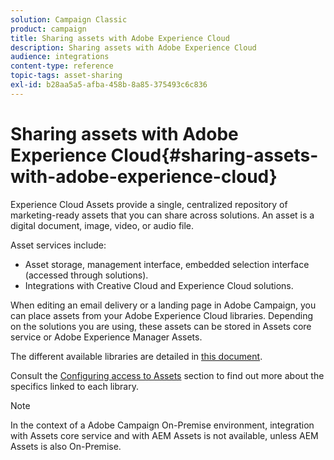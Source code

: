 ```yaml
---
solution: Campaign Classic
product: campaign
title: Sharing assets with Adobe Experience Cloud
description: Sharing assets with Adobe Experience Cloud
audience: integrations
content-type: reference
topic-tags: asset-sharing
exl-id: b28aa5a5-afba-458b-8a85-375493c6c836
---
```

# Sharing assets with Adobe Experience Cloud{#sharing-assets-with-adobe-experience-cloud}

Experience Cloud Assets provide a single, centralized repository of marketing-ready assets that you can share across solutions. An asset is a digital document, image, video, or audio file.

Asset services include:

* Asset storage, management interface, embedded selection interface (accessed through solutions).
* Integrations with Creative Cloud and Experience Cloud solutions.

When editing an email delivery or a landing page in Adobe Campaign, you can place assets from your Adobe Experience Cloud libraries. Depending on the solutions you are using, these assets can be stored in Assets core service or Adobe Experience Manager Assets.

The different available libraries are detailed in [this document](https://docs.adobe.com/content/help/en/core-services/interface/assets/experience-cloud-assets.html).

Consult the [Configuring access to Assets](../../integrations/using/configuring-access-to-assets.md) section to find out more about the specifics linked to each library.

>[!NOTE]
>
>In the context of a Adobe Campaign On-Premise environment, integration with Assets core service and with AEM Assets is not available, unless AEM Assets is also On-Premise.
